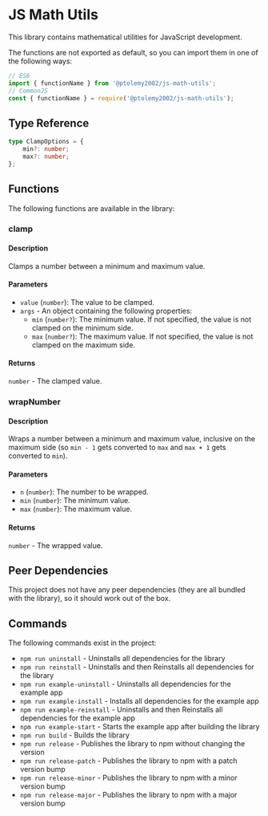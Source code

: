 # JS Math Utils
This library contains mathematical utilities for JavaScript development.

The functions are not exported as default, so you can import them in one of the following ways:
```javascript
// ES6
import { functionName } from '@ptolemy2002/js-math-utils';
// CommonJS
const { functionName } = require('@ptolemy2002/js-math-utils');
```

## Type Reference
```typescript
type ClampOptions = {
    min?: number;
    max?: number;
};
```

## Functions
The following functions are available in the library:

### clamp
#### Description
Clamps a number between a minimum and maximum value.

#### Parameters
- `value` (`number`): The value to be clamped.
- `args` - An object containing the following properties:
  - `min` (`number?`): The minimum value. If not specified, the value is not clamped on the minimum side.
  - `max` (`number?`): The maximum value. If not specified, the value is not clamped on the maximum side.

#### Returns
`number` - The clamped value.

### wrapNumber
#### Description
Wraps a number between a minimum and maximum value, inclusive on the maximum side (so `min - 1` gets converted to `max` and `max + 1` gets converted to `min`).

#### Parameters
- `n` (`number`): The number to be wrapped.
- `min` (`number`): The minimum value.
- `max` (`number`): The maximum value.

#### Returns
`number` - The wrapped value.

## Peer Dependencies
This project does not have any peer dependencies (they are all bundled with the library), so it should work out of the box.

## Commands
The following commands exist in the project:

- `npm run uninstall` - Uninstalls all dependencies for the library
- `npm run reinstall` - Uninstalls and then Reinstalls all dependencies for the library
- `npm run example-uninstall` - Uninstalls all dependencies for the example app
- `npm run example-install` - Installs all dependencies for the example app
- `npm run example-reinstall` - Uninstalls and then Reinstalls all dependencies for the example app
- `npm run example-start` - Starts the example app after building the library
- `npm run build` - Builds the library
- `npm run release` - Publishes the library to npm without changing the version
- `npm run release-patch` - Publishes the library to npm with a patch version bump
- `npm run release-minor` - Publishes the library to npm with a minor version bump
- `npm run release-major` - Publishes the library to npm with a major version bump